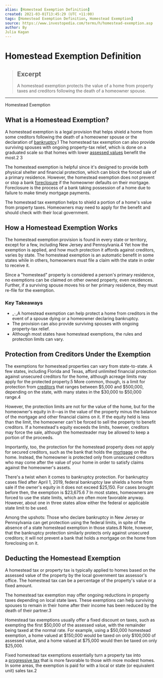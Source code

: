 ```yaml
---
alias: [Homestead Exemption Definition]
created: 2021-03-01T13:45:29 (UTC +11:00)
tags: [Homestead Exemption Definition, Homestead Exemption]
source: https://www.investopedia.com/terms/h/homestead-exemption.asp
author: By
Julia Kagan
---
```


# Homestead Exemption Definition

> ## Excerpt
> A homestead exemption protects the value of a home from property taxes and creditors following the death of a homeowner spouse.

---

Homestead Exemption
## What is a Homestead Exemption?

A homestead exemption is a legal provision that helps shield a home from some creditors following the death of a homeowner spouse or the declaration of [bankruptcy](https://www.investopedia.com/terms/b/bankruptcy.asp).1 The homestead tax exemption can also provide surviving spouses with ongoing property-tax relief, which is done on a graduated scale so that homes with lower [assessed values](https://www.investopedia.com/terms/a/assessedvalue.asp) benefit the most.2 3

The homestead exemption is helpful since it's designed to provide both physical shelter and financial protection, which can block the forced sale of a primary residence. However, the homestead exemption does not prevent or stop a bank [foreclosure](https://www.investopedia.com/terms/f/foreclosure.asp) if the homeowner defaults on their mortgage. Foreclosure is the process of a bank taking possession of a home due to failure to make timely mortgage payments.

The homestead tax exemption helps to shield a portion of a home's value from property taxes. Homeowners may need to apply for the benefit and should check with their local government.

## How a Homestead Exemption Works

The homestead exemption provision is found in every state or territory, except for a few, including New Jersey and Pennsylvania.4 Yet how the exemption is applied, and how much protection it affords against creditors, varies by state. The homestead exemption is an automatic benefit in some states while in others, homeowners must file a claim with the state in order to receive it.

Since a "homestead" property is considered a person's primary residence, no exemptions can be claimed on other owned property, even residences. Further, if a surviving spouse moves his or her primary residence, they must re-file for the exemption.

### Key Takeaways

-   _·_A homestead exemption can help protect a home from creditors in the event of a spouse dying or a homeowner declaring bankruptcy.
-   The provision can also provide surviving spouses with ongoing property-tax relief.
-   Although most states have homestead exemptions, the rules and protection limits can vary.

## Protection from Creditors Under the Exemption

The exemptions for homestead properties can vary from state-to-state. A few states, including Florida and Texas, afford unlimited financial protection against unsecured creditors for the home, although acreage limits may apply for the protected property.5 More common, though, is a limit for protection from [creditors](https://www.investopedia.com/articles/retirement/07/buildawall.asp) that ranges between $5,000 and $500,000, depending on the state, with many states in the $30,000 to $50,000 range.4

However, the protection limits are not for the value of the home, but for the homeowner's equity in it—as in the value of the property minus the balance of the mortgage and other financial claims on it. If the equity held is less than the limit, the homeowner can't be forced to sell the property to benefit creditors. If a homestead's equity exceeds the limits, however, creditors may force the sale, although the homesteader may be allowed to keep a portion of the proceeds.

Importantly, too, the protection for the homestead property does not apply for secured creditors, such as the bank that holds the [mortgage](https://www.investopedia.com/articles/pf/05/020705.asp) on the home. Instead, the homeowner is protected only from unsecured creditors who may come after the value of your home in order to satisfy claims against the homeowner's assets.

There's a twist when it comes to bankruptcy protection. For bankruptcy cases filed after April 1, 2019, federal bankruptcy law shields a home from sale if the owner's equity in it does not exceed $25,150. For cases brought before then, the exemption is $23,675.6 7 In most states, homeowners are forced to use the state limits, which are often more favorable anyway. However, about one in three states allow either the federal or applicable state limit to be used.

Among the upshots: Those who declare bankruptcy in New Jersey or Pennsylvania can get protection using the federal limits, in spite of the absence of a state homestead exemption in those states.8 Note, however, that the bankruptcy protection similarly protects only against unsecured creditors; it will not prevent a bank that holds a mortgage on the home from foreclosing on it.

## Deducting the Homestead Exemption

A homestead tax or property tax is typically applied to homes based on the assessed value of the property by the local government tax assessor's office. The homestead tax can be a percentage of the property's value or a fixed amount.

The homestead tax exemption may offer ongoing reductions in property taxes depending on local state laws. These exemptions can help surviving spouses to remain in their home after their income has been reduced by the death of their partner.3

Homestead tax exemptions usually offer a fixed discount on taxes, such as exempting the first $50,000 of the assessed value, with the remainder being taxed at the normal rate. For example, using a $50,000 homestead exemption, a home valued at $150,000 would be taxed on only $100,000 of assessed value, and a home valued at $75,000 would then be taxed on only $25,000.

Fixed homestead tax exemptions essentially turn a property tax into a [progressive tax](https://www.investopedia.com/terms/p/progressivetax.asp) that is more favorable to those with more modest homes. In some areas, the exemption is paid for with a local or state (or equivalent unit) sales tax.2
